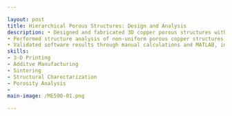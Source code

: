 ```yaml
---

layout: post
title: Hierarchical Porous Structures: Design and Analysis
description: • Designed and fabricated 3D copper porous structures with varying channel diameters. Conducted Microscopic Study using an Electronic Microscope to measure shrinkage percentages across green, pre-sintered, and sintered stages.
• Performed structure analysis of non-uniform porous copper structures using DragonFly software, extracting descriptors such as pore size, V/SA ratio, and volume.
• Validated software results through manual calculations and MATLAB, integrating experimental and computational methods for comprehensive structural characterization.
skills: 
- 3-D Printing
- Additve Manufacturing
- Sintering
- Structural Charectarization
- Porosity Analysis
- 
main-image: /ME590-01.png

---
```


